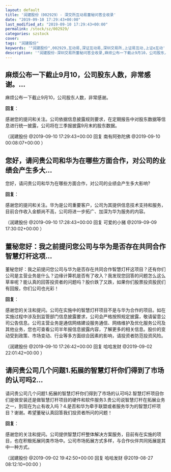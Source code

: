 ```yaml
---
layout: default
title: '润建股份（002929）- 深交所互动易董秘问答全收录'
date: "2019-09-10 17:29:43+00:00"
last_modified_at: "2019-09-10 17:29:43+00:00"
permalink: /stock/sz/002929/
categories: szstock
cover: 
tags: "润建股份"
keywords: '"润建股份",002929,互动易,深证互动易,深圳交易所,上证易互动,上证e互动'
description: '"润建股份-深圳交易所董秘问答全收录,麻烦公布一下截止9月10，公司股东人数，非常感谢。"'
---
```


## 麻烦公布一下截止9月10，公司股东人数，非常感谢。...

麻烦公布一下截止9月10，公司股东人数，非常感谢。

**回复**：

感谢您的提问和关注。公司依据信息披露规则要求，在定期报告中对股东数据等信息进行统一披露，公司将在三季报披露9月末的股东数据。 

（润建股份  @2019-09-10 17:29:43+00:00 回复 南有阿弥陀佛  @2019-09-10 00:08:07+00:00 ）

## 您好，请问贵公司和华为在哪些方面合作，对公司的业绩会产生多大...

您好，请问贵公司和华为在哪些方面合作，对公司的业绩会产生多大影响?

**回复**：

感谢您的提问和关注。华为是公司重要客户，公司为其提供信息技术支持和服务，目前合作收入金额尚不高，公司将进一步拓广、加深为华为服务的内容。 

（润建股份  @2019-09-10 17:28:43+00:00 回复 可爱的小猪  @2019-09-09 17:30:02+00:00 ）

## 董秘您好：我之前提问您公司与华为是否存在共同合作智慧灯杆这项...

董秘您好：我之前提问您公司与华为是否存在共同合作智慧灯杆这项目？还有你们公司是主营业务是什么？边缘计算机是否有了收入？我发现您回答的问题怎么这么草率呢？能认真的回答投资者的问题吗？股价跌了又跌，如果你们股票投资股民们有回报，你们公司也光彩！

**回复**：

感谢您的关注和提问。公司在实施中的智慧灯杆项目不是与华为合作的项目。如在实施过程中涉及到监管部门信息披露要求，公司会严格按照规定披露，敬请留意公司公告信息。公司主营业务是通信网络建设服务通信、网络维护及优化服务公司及其他业务，您也可查看公司半年报信息披露内容，了解更多的相关信息。股价的变动受到政策、市场变动、行业等多方面综合因素的影响，请投资者防范投资风险。 

（润建股份  @2019-09-10 17:26:42+00:00 回复 哈哈发财  @2019-09-02 22:01:42+00:00 ）

## 请问贵公司几个问题1.拓展的智慧灯杆你们得到了市场的认可吗2...

请问贵公司几个问题1.拓展的智慧灯杆你们得到了市场的认可吗2.智慧灯杆项目你们是做安装还是做智慧灯杆项目的硬件和软件服务3.贵公司说智慧灯杆在拓展业务之一，到现在为止有收入吗？4.是否和华为牵手联盟或者服务华为的智慧灯杆项目？谢谢。希望董秘认真回答我们投资者所问的问题！

**回复**：

感谢您的关注和提问。公司提供智慧灯杆整体解决方案服务，目前有在实施的项目，也在积极拓展同类市场中。公司市场拓展方式多样，与合作伙伴共同拓展是其中一种方式。 

（润建股份  @2019-09-02 19:42:50+00:00 回复 哈哈发财  @2019-08-27 08:12:10+00:00 ）

